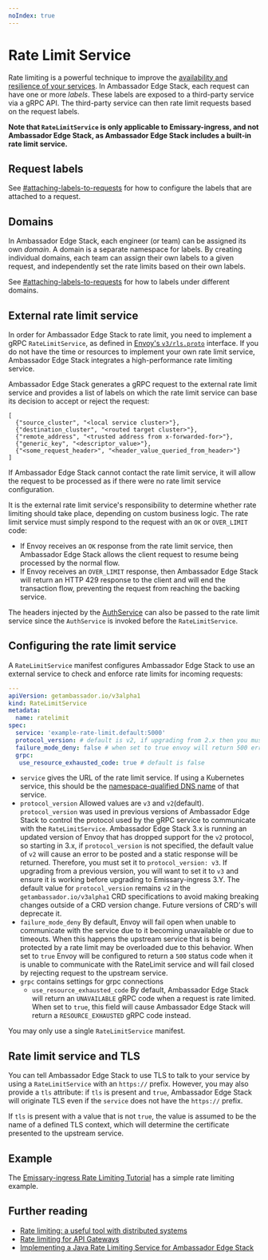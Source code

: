 ```yaml
---
noIndex: true
---
```


# Rate Limit Service

Rate limiting is a powerful technique to improve the [availability and resilience of your services](https://www.gravitee.io/blog/rate-limiting-a-useful-tool-with-distributed-systems). In Ambassador Edge Stack, each request can have one or more _labels_. These labels are exposed to a third-party service via a gRPC API. The third-party service can then rate limit requests based on the request labels.

**Note that `RateLimitService` is only applicable to Emissary-ingress, and not Ambassador Edge Stack, as Ambassador Edge Stack includes a built-in rate limit service.**

## Request labels

See [#attaching-labels-to-requests](../../edge-stack-user-guide/rate-limiting/basic-rate-limiting.md#attaching-labels-to-requests "mention") for how to configure the labels that are attached to a request.

## Domains

In Ambassador Edge Stack, each engineer (or team) can be assigned its own _domain_. A domain is a separate namespace for labels. By creating individual domains, each team can assign their own labels to a given request, and independently set the rate limits based on their own labels.

See [#attaching-labels-to-requests](../../edge-stack-user-guide/rate-limiting/basic-rate-limiting.md#attaching-labels-to-requests "mention") for how to labels under different domains.

## External rate limit service

In order for Ambassador Edge Stack to rate limit, you need to implement a gRPC `RateLimitService`, as defined in [Envoy's `v3/rls.proto`](https://github.com/emissary-ingress/emissary/tree/master/api/envoy/service/ratelimit/v3/rls.proto) interface. If you do not have the time or resources to implement your own rate limit service, Ambassador Edge Stack integrates a high-performance rate limiting service.

Ambassador Edge Stack generates a gRPC request to the external rate limit service and provides a list of labels on which the rate limit service can base its decision to accept or reject the request:

```
[
  {"source_cluster", "<local service cluster>"},
  {"destination_cluster", "<routed target cluster>"},
  {"remote_address", "<trusted address from x-forwarded-for>"},
  {"generic_key", "<descriptor_value>"},
  {"<some_request_header>", "<header_value_queried_from_header>"}
]
```

If Ambassador Edge Stack cannot contact the rate limit service, it will allow the request to be processed as if there were no rate limit service configuration.

It is the external rate limit service's responsibility to determine whether rate limiting should take place, depending on custom business logic. The rate limit service must simply respond to the request with an `OK` or `OVER_LIMIT` code:

* If Envoy receives an `OK` response from the rate limit service, then Ambassador Edge Stack allows the client request to resume being processed by the normal flow.
* If Envoy receives an `OVER_LIMIT` response, then Ambassador Edge Stack will return an HTTP 429 response to the client and will end the transaction flow, preventing the request from reaching the backing service.

The headers injected by the [AuthService](authentication-service.md) can also be passed to the rate limit service since the `AuthService` is invoked before the `RateLimitService`.

## Configuring the rate limit service

A `RateLimitService` manifest configures Ambassador Edge Stack to use an external service to check and enforce rate limits for incoming requests:

```yaml
---
apiVersion: getambassador.io/v3alpha1
kind: RateLimitService
metadata:
  name: ratelimit
spec:
  service: 'example-rate-limit.default:5000'
  protocol_version: # default is v2, if upgrading from 2.x then you must set this to v3.
  failure_mode_deny: false # when set to true envoy will return 500 error when unable to communicate with RateLimitService
  grpc:
   use_resource_exhausted_code: true # default is false
```

* `service` gives the URL of the rate limit service. If using a Kubernetes service, this should be the [namespace-qualified DNS name](https://kubernetes.io/docs/concepts/services-networking/dns-pod-service/#namespaces-of-services) of that service.
* `protocol_version` Allowed values are `v3` and `v2`(default). `protocol_version` was used in previous versions of Ambassador Edge Stack to control the protocol used by the gRPC service to communicate with the `RateLimitService`. Ambassador Edge Stack 3.x is running an updated version of Envoy that has dropped support for the `v2` protocol, so starting in 3.x, if `protocol_version` is not specified, the default value of `v2` will cause an error to be posted and a static response will be returned. Therefore, you must set it to `protocol_version: v3`. If upgrading from a previous version, you will want to set it to `v3` and ensure it is working before upgrading to Emissary-ingress 3.Y. The default value for `protocol_version` remains `v2` in the `getambassador.io/v3alpha1` CRD specifications to avoid making breaking changes outside of a CRD version change. Future versions of CRD's will deprecate it.
* `failure_mode_deny` By default, Envoy will fail open when unable to communicate with the service due to it becoming unavailable or due to timeouts. When this happens the upstream service that is being protected by a rate limit may be overloaded due to this behavior. When set to `true` Envoy will be configured to return a `500` status code when it is unable to communicate with the RateLimit service and will fail closed by rejecting request to the upstream service.
* `grpc` contains settings for grpc connections
  * `use_resource_exhausted_code` By default, Ambassador Edge Stack will return an `UNAVAILABLE` gRPC code when a request is rate limited. When set to `true`, this field will cause Ambassador Edge Stack will return a `RESOURCE_EXHAUSTED` gRPC code instead.

You may only use a single `RateLimitService` manifest.

## Rate limit service and TLS

You can tell Ambassador Edge Stack to use TLS to talk to your service by using a `RateLimitService` with an `https://` prefix. However, you may also provide a `tls` attribute: if `tls` is present and `true`, Ambassador Edge Stack will originate TLS even if the `service` does not have the `https://` prefix.

If `tls` is present with a value that is not `true`, the value is assumed to be the name of a defined TLS context, which will determine the certificate presented to the upstream service.

## Example

The [Emissary-ingress Rate Limiting Tutorial](../../rate-limiting-tutorial.md) has a simple rate limiting example.

## Further reading

* [Rate limiting: a useful tool with distributed systems](https://www.gravitee.io/blog/rate-limiting-a-useful-tool-with-distributed-systems)
* [Rate limiting for API Gateways](https://www.gravitee.io/blog/rate-limiting-for-api-gateways)
* [Implementing a Java Rate Limiting Service for Ambassador Edge Stack](https://www.getambassador.io/blog/java-rate-limiting-edge-stack-api-gateway)

